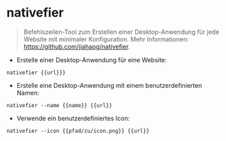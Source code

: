 # nativefier

> Befehlszeilen-Tool zum Erstellen einer Desktop-Anwendung für jede Website mit minimaler Konfiguration.
> Mehr Informationen: <https://github.com/jiahaog/nativefier>.

- Erstelle einer Desktop-Anwendung für eine Website:

`nativefier {{url}}}`

- Erstelle eine Desktop-Anwendung mit einem benutzerdefinierten Namen:

`nativefier --name {{name}} {{url}}`

- Verwende ein benutzerdefiniertes Icon:

`nativefier --icon {{pfad/zu/icon.png}} {{url}}`
